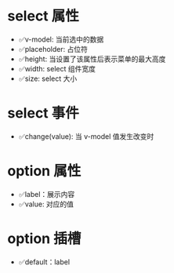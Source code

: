 # select 属性

- ✅v-model: 当前选中的数据
- ✅placeholder: 占位符
- ✅height: 当设置了该属性后表示菜单的最大高度
- ✅width: select 组件宽度
- ✅size: select 大小

# select 事件

- ✅change(value): 当 v-model 值发生改变时

# option 属性

- ✅label：展示内容
- ✅value: 对应的值

# option 插槽

- ✅default：label
